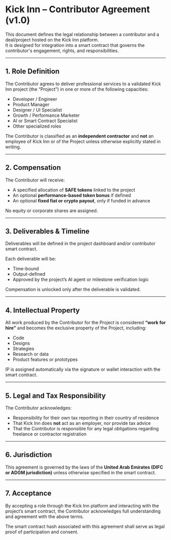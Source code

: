 # Kick Inn – Contributor Agreement (v1.0)

This document defines the legal relationship between a contributor and a deal/project hosted on the Kick Inn platform.  
It is designed for integration into a smart contract that governs the contributor's engagement, rights, and responsibilities.

---

## 1. Role Definition

The Contributor agrees to deliver professional services to a validated Kick Inn project (the “Project”) in one or more of the following capacities:

- Developer / Engineer
- Product Manager
- Designer / UI Specialist
- Growth / Performance Marketer
- AI or Smart Contract Specialist
- Other specialized roles

The Contributor is classified as an **independent contractor** and **not** an employee of Kick Inn or of the Project unless otherwise explicitly stated in writing.

---

## 2. Compensation

The Contributor will receive:

- A specified allocation of **SAFE tokens** linked to the project
- An optional **performance-based token bonus** if defined
- An optional **fixed fiat or crypto payout**, only if funded in advance

No equity or corporate shares are assigned.

---

## 3. Deliverables & Timeline

Deliverables will be defined in the project dashboard and/or contributor smart contract.

Each deliverable will be:

- Time-bound
- Output-defined
- Approved by the project’s AI agent or milestone verification logic

Compensation is unlocked only after the deliverable is validated.

---

## 4. Intellectual Property

All work produced by the Contributor for the Project is considered **“work for hire”** and becomes the exclusive property of the Project, including:

- Code
- Designs
- Strategies
- Research or data
- Product features or prototypes

IP is assigned automatically via the signature or wallet interaction with the smart contract.

---

## 5. Legal and Tax Responsibility

The Contributor acknowledges:

- Responsibility for their own tax reporting in their country of residence
- That Kick Inn does **not** act as an employer, nor provide tax advice
- That the Contributor is responsible for any legal obligations regarding freelance or contractor registration

---

## 6. Jurisdiction

This agreement is governed by the laws of the **United Arab Emirates (DIFC or ADGM jurisdiction)** unless otherwise specified in the smart contract.

---

## 7. Acceptance

By accepting a role through the Kick Inn platform and interacting with the project’s smart contract, the Contributor acknowledges full understanding and agreement with the above terms.

The smart contract hash associated with this agreement shall serve as legal proof of participation and consent.

